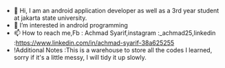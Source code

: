 - 👋 Hi, I am an android application developer as well as a 3rd year student at jakarta state university.
- 👀 I’m interested in android programming
- 📫 How to reach me,Fb : Achmad Syarif,instagram :_achmad25,linkedin :https://www.linkedin.com/in/achmad-syarif-38a625255
- !Additional Notes :This is a warehouse to store all the codes I learned, sorry if it's a little messy, I will tidy it up slowly.

<!---
achmadsyarif252/achmadsyarif252 is a ✨ special ✨ repository because its `README.md` (this file) appears on your GitHub profile.
You can click the Preview link to take a look at your changes.
--->
